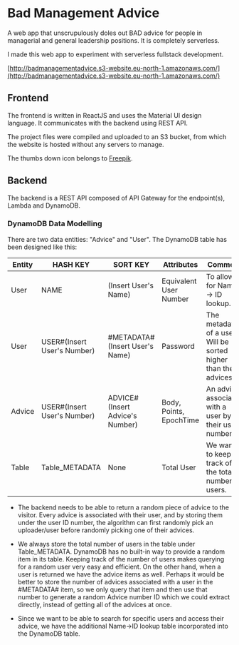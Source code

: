 # Bad Management Advice

A web app that unscrupulously doles out BAD advice for people in managerial and general leadership positions. It is completely serverless.

I made this web app to experiment with serverless fullstack development. 

[http://badmanagementadvice.s3-website.eu-north-1.amazonaws.com/](http://badmanagementadvice.s3-website.eu-north-1.amazonaws.com/)

## Frontend

The frontend is written in ReactJS and uses the Material UI design language. It communicates with the backend using REST API.

The project files were compiled and uploaded to an S3 bucket, from which the website is hosted without any servers to manage.

The thumbs down icon belongs to [Freepik](https://www.flaticon.com/free-icon/dislike_996622).

## Backend

The backend is a REST API composed of API Gateway for the endpoint(s), Lambda and DynamoDB.

### DynamoDB Data Modelling

There are two data entities: "Advice" and "User". The DynamoDB table has been designed like this:

| Entity | HASH KEY | SORT KEY | Attributes | Comment |
| --- | --- | --- | --- | --- |
| User | NAME | (Insert User's Name) | Equivalent User Number | To allow for Name -> ID lookup. |
| User | USER#(Insert User's Number) | #METADATA#(Insert User's Name) |  Password | The metadata of a user. Will be sorted higher than the advices. |
| Advice | USER#(Insert User's Number) | ADVICE#(Insert Advice's Number) |  Body, Points, EpochTime | An advice, associated with a user by their user number. |
| Table | Table_METADATA | None | Total User | We want to keep track of the total number of users. |

- The backend needs to be able to return a random piece of advice to the visitor. Every advice is associated with their user, and by storing them under the user ID number, the algorithm can first randomly pick an uploader/user before randomly picking one of their advices.

- We always store the total number of users in the table under Table_METADATA. DynamoDB has no built-in way to provide a random item in its table. Keeping track of the number of users makes querying for a random user very easy and efficient. On the other hand, when a user is returned we have the advice items as well. Perhaps it would be better to store the number of advices associated with a user in the #METADATA# item, so we only query that item and then use that number to generate a random Advice number ID which we could extract directly, instead of getting all of the advices at once.

- Since we want to be able to search for specific users and access their advice, we have the additional Name->ID lookup table incorporated into the DynamoDB table.


